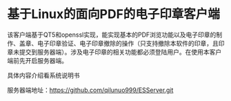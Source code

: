 # 基于Linux的面向PDF的电子印章客户端

该客户端基于QT5和openssl实现，能实现基本的PDF浏览功能以及电子印章的制作、盖章、电子印章验证、电子印章撤除的操作（只支持撤除本软件的印章，且印章未提交到服务器端）。涉及电子印章的相关功能都必须登陆用户。在使用本客户端前先开启服务器端。

具体内容介绍看系统说明书

服务器端地址：https://github.com/qilunuo999/ESServer.git